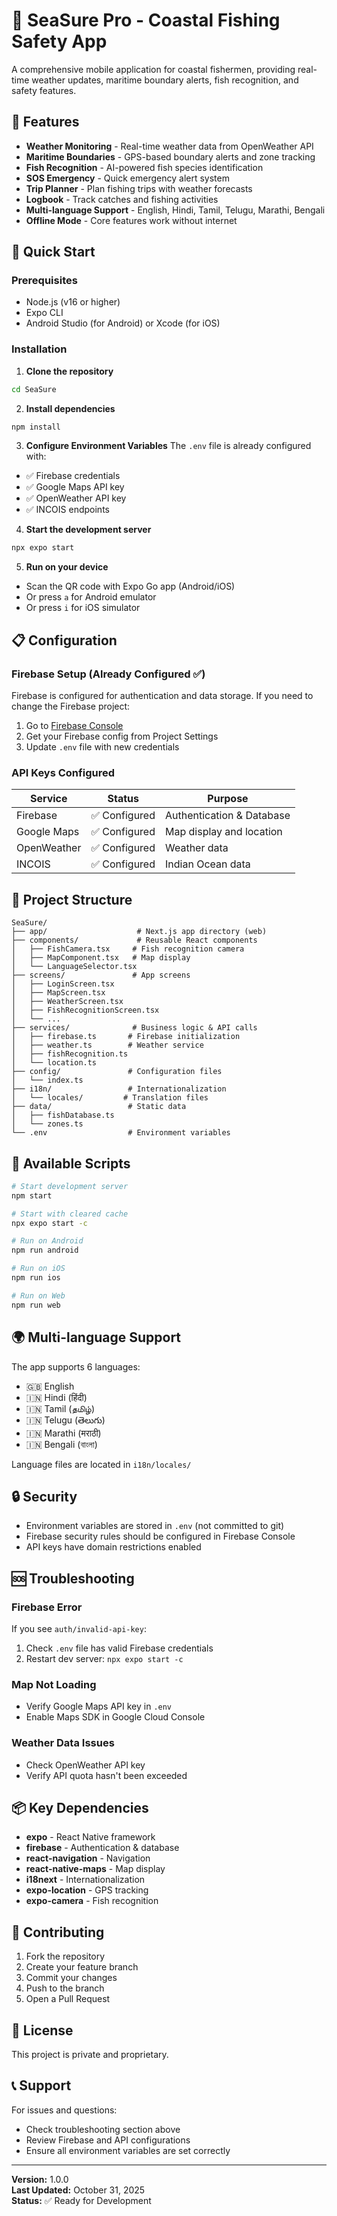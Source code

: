 # 🌊 SeaSure Pro - Coastal Fishing Safety App

A comprehensive mobile application for coastal fishermen, providing real-time weather updates, maritime boundary alerts, fish recognition, and safety features.

## 📱 Features

- **Weather Monitoring** - Real-time weather data from OpenWeather API
- **Maritime Boundaries** - GPS-based boundary alerts and zone tracking
- **Fish Recognition** - AI-powered fish species identification
- **SOS Emergency** - Quick emergency alert system
- **Trip Planner** - Plan fishing trips with weather forecasts
- **Logbook** - Track catches and fishing activities
- **Multi-language Support** - English, Hindi, Tamil, Telugu, Marathi, Bengali
- **Offline Mode** - Core features work without internet

## 🚀 Quick Start

### Prerequisites
- Node.js (v16 or higher)
- Expo CLI
- Android Studio (for Android) or Xcode (for iOS)

### Installation

1. **Clone the repository**
```bash
cd SeaSure
```

2. **Install dependencies**
```bash
npm install
```

3. **Configure Environment Variables**
The `.env` file is already configured with:
- ✅ Firebase credentials
- ✅ Google Maps API key
- ✅ OpenWeather API key
- ✅ INCOIS endpoints

4. **Start the development server**
```bash
npx expo start
```

5. **Run on your device**
- Scan the QR code with Expo Go app (Android/iOS)
- Or press `a` for Android emulator
- Or press `i` for iOS simulator

## 📋 Configuration

### Firebase Setup (Already Configured ✅)

Firebase is configured for authentication and data storage. If you need to change the Firebase project:

1. Go to [Firebase Console](https://console.firebase.google.com/)
2. Get your Firebase config from Project Settings
3. Update `.env` file with new credentials

### API Keys Configured

| Service | Status | Purpose |
|---------|--------|---------|
| Firebase | ✅ Configured | Authentication & Database |
| Google Maps | ✅ Configured | Map display and location |
| OpenWeather | ✅ Configured | Weather data |
| INCOIS | ✅ Configured | Indian Ocean data |

## 📁 Project Structure

```
SeaSure/
├── app/                    # Next.js app directory (web)
├── components/             # Reusable React components
│   ├── FishCamera.tsx     # Fish recognition camera
│   ├── MapComponent.tsx   # Map display
│   └── LanguageSelector.tsx
├── screens/               # App screens
│   ├── LoginScreen.tsx
│   ├── MapScreen.tsx
│   ├── WeatherScreen.tsx
│   ├── FishRecognitionScreen.tsx
│   └── ...
├── services/              # Business logic & API calls
│   ├── firebase.ts       # Firebase initialization
│   ├── weather.ts        # Weather service
│   ├── fishRecognition.ts
│   └── location.ts
├── config/               # Configuration files
│   └── index.ts
├── i18n/                 # Internationalization
│   └── locales/         # Translation files
├── data/                 # Static data
│   ├── fishDatabase.ts
│   └── zones.ts
└── .env                  # Environment variables

```

## 🔧 Available Scripts

```bash
# Start development server
npm start

# Start with cleared cache
npx expo start -c

# Run on Android
npm run android

# Run on iOS
npm run ios

# Run on Web
npm run web
```

## 🌍 Multi-language Support

The app supports 6 languages:
- 🇬🇧 English
- 🇮🇳 Hindi (हिंदी)
- 🇮🇳 Tamil (தமிழ்)
- 🇮🇳 Telugu (తెలుగు)
- 🇮🇳 Marathi (मराठी)
- 🇮🇳 Bengali (বাংলা)

Language files are located in `i18n/locales/`

## 🔒 Security

- Environment variables are stored in `.env` (not committed to git)
- Firebase security rules should be configured in Firebase Console
- API keys have domain restrictions enabled

## 🆘 Troubleshooting

### Firebase Error
If you see `auth/invalid-api-key`:
1. Check `.env` file has valid Firebase credentials
2. Restart dev server: `npx expo start -c`

### Map Not Loading
- Verify Google Maps API key in `.env`
- Enable Maps SDK in Google Cloud Console

### Weather Data Issues
- Check OpenWeather API key
- Verify API quota hasn't been exceeded

## 📦 Key Dependencies

- **expo** - React Native framework
- **firebase** - Authentication & database
- **react-navigation** - Navigation
- **react-native-maps** - Map display
- **i18next** - Internationalization
- **expo-location** - GPS tracking
- **expo-camera** - Fish recognition

## 🤝 Contributing

1. Fork the repository
2. Create your feature branch
3. Commit your changes
4. Push to the branch
5. Open a Pull Request

## 📄 License

This project is private and proprietary.

## 📞 Support

For issues and questions:
- Check troubleshooting section above
- Review Firebase and API configurations
- Ensure all environment variables are set correctly

---

**Version:** 1.0.0  
**Last Updated:** October 31, 2025  
**Status:** ✅ Ready for Development
